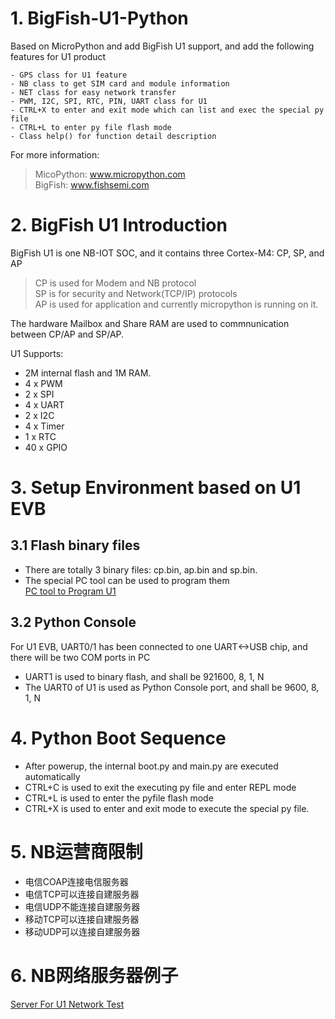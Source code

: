 # 1. BigFish-U1-Python
Based on MicroPython and add BigFish U1 support, and add the following features for U1 product <br>

    - GPS class for U1 feature
    - NB class to get SIM card and module information
    - NET class for easy network transfer
    - PWM, I2C, SPI, RTC, PIN, UART class for U1 
    - CTRL+X to enter and exit mode which can list and exec the special py file
    - CTRL+L to enter py file flash mode
    - Class help() for function detail description

For more information: <br>
> MicoPython:  www.micropython.com  <br>
> BigFish:     www.fishsemi.com  <br>
# 2. BigFish U1 Introduction
BigFish U1 is one NB-IOT SOC, and it contains three Cortex-M4: CP, SP, and AP<br>
> CP is used for Modem and NB protocol<br>
> SP is for security and Network(TCP/IP) protocols<br>
> AP is used for application and currently micropython is running on it.<br>

The hardware Mailbox and Share RAM are used to commnunication between CP/AP and SP/AP.<br>

U1 Supports:<br>
- 2M internal flash and 1M RAM.  
- 4 x PWM
- 2 x SPI
- 4 x UART
- 2 x I2C
- 4 x Timer
- 1 x RTC
- 40 x GPIO

# 3. Setup Environment based on U1 EVB
## 3.1 Flash binary files
- There are totally 3 binary files: cp.bin, ap.bin and sp.bin. <br>
- The special PC tool can be used to program them <br>
[PC tool to Program U1](https://github.com/RichardPinecone/BigFish-U1-Python/tree/master/pctool) <br>
## 3.2 Python Console
For U1 EVB, UART0/1 has been connected to one UART<->USB chip, and there will be two COM ports in PC<br>
- UART1 is used to binary flash, and shall be 921600, 8, 1, N
- The UART0 of U1 is used as Python Console port, and shall be 9600, 8, 1, N<br>

# 4. Python Boot Sequence
- After powerup, the internal boot.py and main.py are executed automatically
- CTRL+C is used to exit the executing py file and enter REPL mode
- CTRL+L is used to enter the pyfile flash mode
- CTRL+X is used to enter and exit mode to execute the special py file.

# 5. NB运营商限制
- 电信COAP连接电信服务器
- 电信TCP可以连接自建服务器
- 电信UDP不能连接自建服务器
- 移动TCP可以连接自建服务器
- 移动UDP可以连接自建服务器

# 6. NB网络服务器例子
[Server For U1 Network Test](https://github.com/RichardPinecone/BigFish-U1-Python/tree/master/server) <br>

